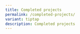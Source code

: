 ```yaml
---
title: Completed projects
permalink: /completed-projects/
variant: tiptap
description: Completed projects
---
```

